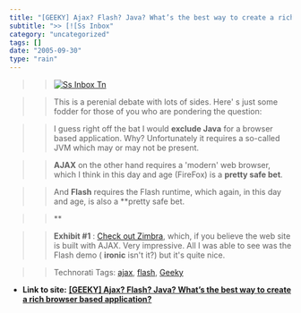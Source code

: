 ```yaml
---
title: "[GEEKY] Ajax? Flash? Java? What’s the best way to create a rich browser based application?"
subtitle: ">> [![Ss Inbox"
category: "uncategorized"
tags: []
date: "2005-09-30"
type: "rain"
---
```

>>

>> [![Ss Inbox
Tn](https://i0.wp.com/s3.media.squarespace.com/production/1075723/12829350/weblogs/images/posts/ss_inbox_tn.jpg?resize=200%2C160)](<http://www.zimbra.com/screenshots/inbox.html>)

>>

>> This is a perenial debate with lots of sides. Here' s just some fodder for
those of you who are pondering the question:

>>

>> I guess right off the bat I would **exclude Java** for a browser based
application. Why? Unfortunately it requires a so-called JVM which may or may
not be present.

>>

>> **AJAX** on the other hand requires a 'modern' web browser, which I think
in this day and age (FireFox) is a **pretty safe bet**.

>>

>> And **Flash** requires the Flash runtime, which again, in this day and age,
is also a **pretty safe bet.

>>

>> **

>>

>> **Exhibit #1** : [Check out Zimbra](<http://www.zimbra.com/index.html>),
which, if you believe the web site is built with AJAX. Very impressive. All I
was able to see was the Flash demo ( **ironic** isn't it?) but it's quite
nice.

>>

>> Technorati Tags: [ajax](<http://www.technorati.com/tag/ajax>),
[flash](<http://www.technorati.com/tag/flash>),
[Geeky](<http://www.technorati.com/tag/Geeky>)


* **Link to site:** **[[GEEKY] Ajax? Flash? Java? What’s the best way to create a rich browser based application?](None)**